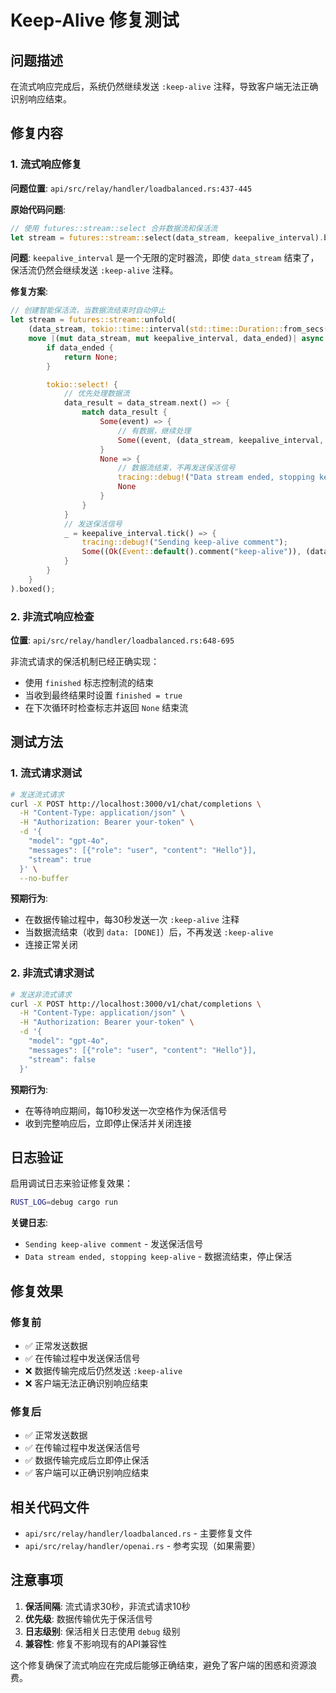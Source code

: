 # Keep-Alive 修复测试

## 问题描述

在流式响应完成后，系统仍然继续发送 `:keep-alive` 注释，导致客户端无法正确识别响应结束。

## 修复内容

### 1. 流式响应修复

**问题位置**: `api/src/relay/handler/loadbalanced.rs:437-445`

**原始代码问题**:
```rust
// 使用 futures::stream::select 合并数据流和保活流
let stream = futures::stream::select(data_stream, keepalive_interval).boxed();
```

**问题**: `keepalive_interval` 是一个无限的定时器流，即使 `data_stream` 结束了，保活流仍然会继续发送 `:keep-alive` 注释。

**修复方案**:
```rust
// 创建智能保活流，当数据流结束时自动停止
let stream = futures::stream::unfold(
    (data_stream, tokio::time::interval(std::time::Duration::from_secs(30)), false),
    move |(mut data_stream, mut keepalive_interval, data_ended)| async move {
        if data_ended {
            return None;
        }

        tokio::select! {
            // 优先处理数据流
            data_result = data_stream.next() => {
                match data_result {
                    Some(event) => {
                        // 有数据，继续处理
                        Some((event, (data_stream, keepalive_interval, false)))
                    }
                    None => {
                        // 数据流结束，不再发送保活信号
                        tracing::debug!("Data stream ended, stopping keep-alive");
                        None
                    }
                }
            }
            // 发送保活信号
            _ = keepalive_interval.tick() => {
                tracing::debug!("Sending keep-alive comment");
                Some((Ok(Event::default().comment("keep-alive")), (data_stream, keepalive_interval, false)))
            }
        }
    }
).boxed();
```

### 2. 非流式响应检查

**位置**: `api/src/relay/handler/loadbalanced.rs:648-695`

非流式请求的保活机制已经正确实现：
- 使用 `finished` 标志控制流的结束
- 当收到最终结果时设置 `finished = true`
- 在下次循环时检查标志并返回 `None` 结束流

## 测试方法

### 1. 流式请求测试

```bash
# 发送流式请求
curl -X POST http://localhost:3000/v1/chat/completions \
  -H "Content-Type: application/json" \
  -H "Authorization: Bearer your-token" \
  -d '{
    "model": "gpt-4o",
    "messages": [{"role": "user", "content": "Hello"}],
    "stream": true
  }' \
  --no-buffer
```

**预期行为**:
- 在数据传输过程中，每30秒发送一次 `:keep-alive` 注释
- 当数据流结束（收到 `data: [DONE]`）后，不再发送 `:keep-alive`
- 连接正常关闭

### 2. 非流式请求测试

```bash
# 发送非流式请求
curl -X POST http://localhost:3000/v1/chat/completions \
  -H "Content-Type: application/json" \
  -H "Authorization: Bearer your-token" \
  -d '{
    "model": "gpt-4o",
    "messages": [{"role": "user", "content": "Hello"}],
    "stream": false
  }'
```

**预期行为**:
- 在等待响应期间，每10秒发送一次空格作为保活信号
- 收到完整响应后，立即停止保活并关闭连接

## 日志验证

启用调试日志来验证修复效果：

```bash
RUST_LOG=debug cargo run
```

**关键日志**:
- `Sending keep-alive comment` - 发送保活信号
- `Data stream ended, stopping keep-alive` - 数据流结束，停止保活

## 修复效果

### 修复前
- ✅ 正常发送数据
- ✅ 在传输过程中发送保活信号
- ❌ 数据传输完成后仍然发送 `:keep-alive`
- ❌ 客户端无法正确识别响应结束

### 修复后
- ✅ 正常发送数据
- ✅ 在传输过程中发送保活信号
- ✅ 数据传输完成后立即停止保活
- ✅ 客户端可以正确识别响应结束

## 相关代码文件

- `api/src/relay/handler/loadbalanced.rs` - 主要修复文件
- `api/src/relay/handler/openai.rs` - 参考实现（如果需要）

## 注意事项

1. **保活间隔**: 流式请求30秒，非流式请求10秒
2. **优先级**: 数据传输优先于保活信号
3. **日志级别**: 保活相关日志使用 `debug` 级别
4. **兼容性**: 修复不影响现有的API兼容性

这个修复确保了流式响应在完成后能够正确结束，避免了客户端的困惑和资源浪费。
